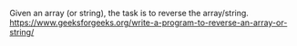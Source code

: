 Given an array (or string), the task is to reverse the array/string.
https://www.geeksforgeeks.org/write-a-program-to-reverse-an-array-or-string/